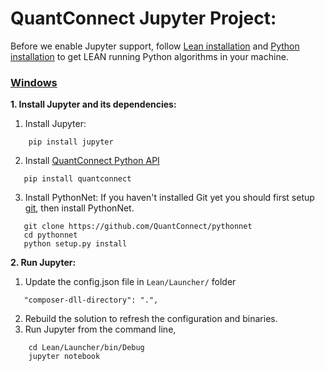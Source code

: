 ﻿QuantConnect Jupyter Project:
=============
Before we enable Jupyter support, follow [Lean installation](https://github.com/QuantConnect/Lean#installation-instructions)
and [Python installation](https://github.com/QuantConnect/Lean/tree/master/Algorithm.Python#quantconnect-python-algorithm-project) to get LEAN running Python algorithms in your machine. 

### [Windows](https://github.com/QuantConnect/Lean#windows)
**1. Install Jupyter and its dependencies:**
   1. Install Jupyter:
```
    pip install jupyter
```
 2.  Install [QuantConnect Python API](https://pypi.python.org/pypi/quantconnect/0.1)
 ```
    pip install quantconnect
```
 3.  Install PythonNet:
 If you haven't installed Git yet you should first setup [git](https://help.github.com/articles/set-up-git/), then install PythonNet.
 ```
    git clone https://github.com/QuantConnect/pythonnet
	cd pythonnet
    python setup.py install
```
**2. Run Jupyter:**
   1. Update the config.json file in `Lean/Launcher/` folder
 ```
    "composer-dll-directory": ".",
 ```
   2. Rebuild the solution to refresh the configuration and binaries.
   3. Run Jupyter from the command line, 
```
    cd Lean/Launcher/bin/Debug
    jupyter notebook
```